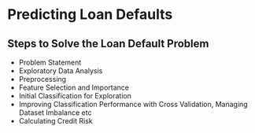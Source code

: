 # Predicting Loan Defaults

## Steps to Solve the Loan Default Problem
- Problem Statement
- Exploratory Data Analysis
- Preprocessing
- Feature Selection and Importance
- Initial Classification for Exploration
- Improving Classification Performance with Cross Validation, Managing Dataset Imbalance etc
- Calculating Credit Risk
